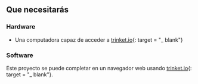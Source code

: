 ## Que necesitarás

### Hardware

+ Una computadora capaz de acceder a [trinket.io](https://trinket.io){: target = "_ blank"}

### Software

Este proyecto se puede completar en un navegador web usando [trinket.io](https://trinket.io){: target = "_ blank"}.